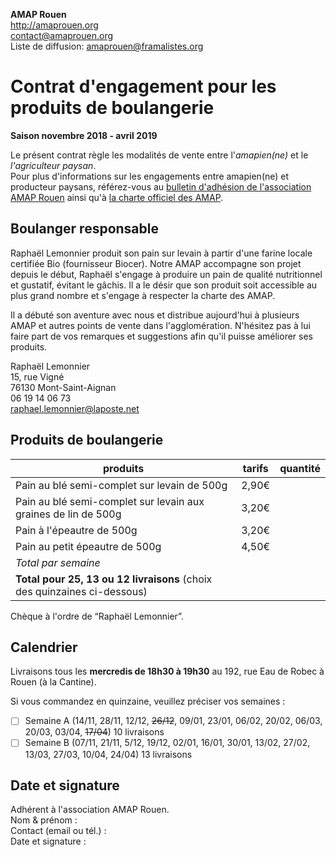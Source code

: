 **AMAP Rouen**  
http://amaprouen.org  
contact@amaprouen.org  
Liste de diffusion: amaprouen@framalistes.org

# Contrat d'engagement pour les produits de boulangerie
**Saison novembre 2018 - avril 2019**

Le présent contrat règle les modalités de vente entre l'*amapien(ne)* et le *l'agriculteur paysan*.  
Pour plus d'informations sur les engagements entre amapien(ne) et producteur paysans, référez-vous au [bulletin d'adhésion de l'association AMAP Rouen](bulletin-adhesion-amap-rouen) ainsi qu'à [la charte officiel des AMAP](http://miramap.org/IMG/pdf/charte_des_amap_mars_2014-2.pdf).

## Boulanger responsable
Raphaël Lemonnier produit son pain sur levain à partir d'une farine locale certifiée Bio (fournisseur Biocer). Notre AMAP accompagne son projet depuis le début, Raphaël s'engage à produire un pain de qualité nutritionnel et gustatif, évitant le gâchis. Il a le désir que son produit soit accessible au plus grand nombre et s'engage à respecter la charte des AMAP.  

Il a débuté son aventure avec nous et distribue aujourd'hui à plusieurs AMAP et autres points de vente dans l'agglomération. N'hésitez pas à lui faire part de vos remarques et suggestions afin qu'il puisse améliorer ses produits.

Raphaël Lemonnier  
15, rue Vigné  
76130 Mont-Saint-Aignan  
06 19 14 06 73  
raphael.lemonnier@laposte.net

## Produits de boulangerie

| produits                                                                 | tarifs | quantité  | 
|--------------------------------------------------------------------------|--------|-----------|
| Pain au blé semi-complet sur levain de 500g                              | 2,90€  |           |
| Pain au blé semi-complet sur levain aux graines de lin de 500g           | 3,20€  |           |
| Pain à l'épeautre de 500g                                                | 3,20€  |           |
| Pain au petit épeautre de 500g                                           | 4,50€  |           |
| *Total par semaine*                                                      |        |           |
| **Total pour 25, 13 ou 12 livraisons** (choix des quinzaines ci-dessous) |        |           |

Chèque à l'ordre de “Raphaël Lemonnier”.

## Calendrier
Livraisons tous les **mercredis de 18h30 à 19h30** au 192, rue Eau de Robec à Rouen (à la Cantine).

Si vous commandez en quinzaine, veuillez préciser vos semaines :   

 - [ ] Semaine A (14/11, 28/11, 12/12, ~~26/12~~, 09/01, 23/01, 06/02, 20/02, 06/03, 20/03, 03/04, ~~17/04~~) 10 livraisons
 - [ ] Semaine B (07/11, 21/11, 5/12, 19/12, 02/01, 16/01, 30/01, 13/02, 27/02, 13/03, 27/03, 10/04, 24/04) 13 livraisons

## Date et signature
Adhérent à l'association AMAP Rouen.  
Nom & prénom :  
Contact (email ou tél.) :   
Date et signature : 
